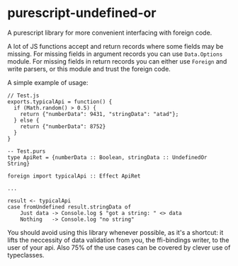 # purescript-undefined-or

A purescript library for more convenient interfacing with foreign code.

A lot of JS functions accept and return records where some fields may be
missing. For missing fields in argument records you can use `Data.Options`
module. For missing fields in return records you can either use `Foreign`
and write parsers, or this module and trust the foreign code.

A simple example of usage:
```
// Test.js
exports.typicalApi = function() {
  if (Math.random() > 0.5) {
    return {"numberData": 9431, "stringData": "atad"};
  } else {
    return {"numberData": 8752}
  }
}

-- Test.purs
type ApiRet = {numberData :: Boolean, stringData :: UndefinedOr String}

foreign import typicalApi :: Effect ApiRet

...

result <- typicalApi
case fromUndefined result.stringData of
    Just data -> Console.log $ "got a string: " <> data
    Nothing   -> Console.log "no string"
```

You should avoid using this library whenever possible, as it's a shortcut:
it lifts the neccessity of data validation from you, the ffi-bindings
writer, to the user of your api. Also 75% of the use cases can be covered
by clever use of typeclasses.
